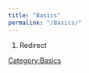 ```yaml
---
title: "Basics"
permalink: "/Basics/"
---
```


1.  Redirect

[Category:Basics](Category:Basics "wikilink")